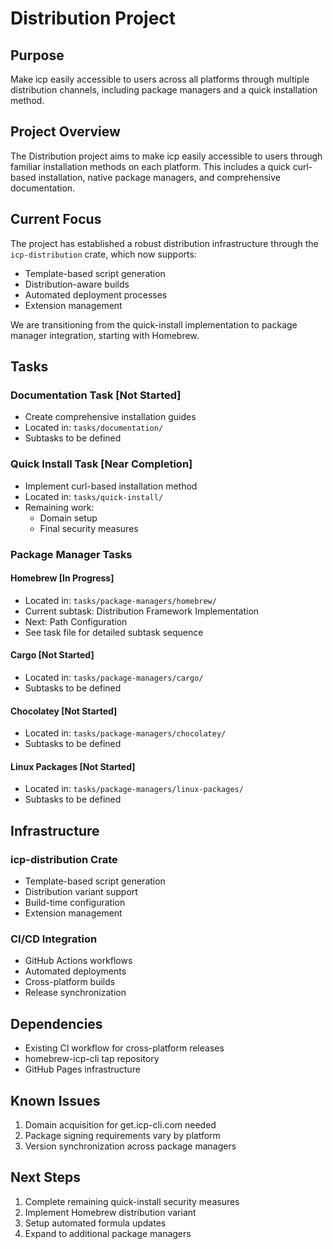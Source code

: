 # Distribution Project

## Purpose

Make icp easily accessible to users across all platforms through multiple distribution channels, including package managers and a quick installation method.

## Project Overview

The Distribution project aims to make icp easily accessible to users through familiar installation methods on each platform. This includes a quick curl-based installation, native package managers, and comprehensive documentation.

## Current Focus

The project has established a robust distribution infrastructure through the `icp-distribution` crate, which now supports:

- Template-based script generation
- Distribution-aware builds
- Automated deployment processes
- Extension management

We are transitioning from the quick-install implementation to package manager integration, starting with Homebrew.

## Tasks

### Documentation Task [Not Started]

- Create comprehensive installation guides
- Located in: `tasks/documentation/`
- Subtasks to be defined

### Quick Install Task [Near Completion]

- Implement curl-based installation method
- Located in: `tasks/quick-install/`
- Remaining work:
  - Domain setup
  - Final security measures

### Package Manager Tasks

#### Homebrew [In Progress]

- Located in: `tasks/package-managers/homebrew/`
- Current subtask: Distribution Framework Implementation
- Next: Path Configuration
- See task file for detailed subtask sequence

#### Cargo [Not Started]

- Located in: `tasks/package-managers/cargo/`
- Subtasks to be defined

#### Chocolatey [Not Started]

- Located in: `tasks/package-managers/chocolatey/`
- Subtasks to be defined

#### Linux Packages [Not Started]

- Located in: `tasks/package-managers/linux-packages/`
- Subtasks to be defined

## Infrastructure

### icp-distribution Crate

- Template-based script generation
- Distribution variant support
- Build-time configuration
- Extension management

### CI/CD Integration

- GitHub Actions workflows
- Automated deployments
- Cross-platform builds
- Release synchronization

## Dependencies

- Existing CI workflow for cross-platform releases
- homebrew-icp-cli tap repository
- GitHub Pages infrastructure

## Known Issues

1. Domain acquisition for get.icp-cli.com needed
2. Package signing requirements vary by platform
3. Version synchronization across package managers

## Next Steps

1. Complete remaining quick-install security measures
2. Implement Homebrew distribution variant
3. Setup automated formula updates
4. Expand to additional package managers
